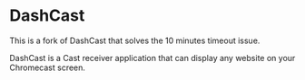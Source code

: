 DashCast
========

This is a fork of DashCast that solves the 10 minutes timeout issue.

DashCast is a Cast receiver application that can display any website on your Chromecast screen.
